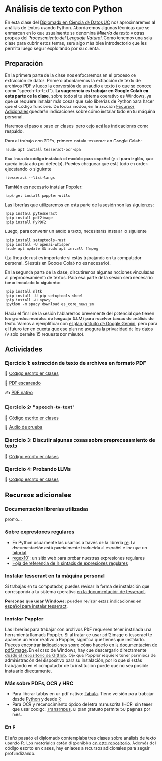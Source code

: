 # Análisis de texto con Python

En esta clase del [Diplomado en Ciencia de Datos UC](https://datascience.uc.cl/) nos aproximaremos al análisis de textos usando Python. Abordaremos algunas técnicas que se enmarcan en lo que usualmente se denomina _Minería de texto_ y otras propias del _Procesamiento del Lenguaje Natural_. Como tenemos una sola clase para cubrir estos temas, será algo más bien introductorio que les permita luego seguir explorando por su cuenta.


## Preparación

En la primera parte de la clase nos enfocaremos en el proceso de extracción de datos. Primero abordaremos la extracción de texto de archivos PDF y luego la conversión de un audio a texto (lo que se conoce como "speech-to-text"). **La sugerencia es trabajar en Google Colab en esta parte de la clase**, sobre todo si tu sistema operativo es Windows, ya que se requiere instalar más cosas que solo librerías de Python para hacer que el código funcione. De todos modos, en la sección [Recursos Adicionales](#recursos-adicionales) quedarán indicaciones sobre cómo instalar todo en tu máquina personal. 

Haremos el paso a paso en clases, pero dejo acá las indicaciones como respaldo. 

Para el trabajo con PDFs, primero instala tesseract en Google Colab:

```
!sudo apt install tesseract-ocr-spa
```

Esa línea de código instalará el modelo para español (y el para inglés, que queda instalado por defecto). Puedes chequear que está todo en orden ejecutando lo siguiente

```
!tesseract --list-langs
```

También es necesario instalar Poppler:

```
!apt-get install poppler-utils
```

Las librerías que utilizaremos en esta parte de la sesión son las siguientes:

```
!pip install pytesseract
!pip install pdf2image
!pip install PyPDF2
```

Luego, para convertir un audio a texto, necesitarás instalar lo siguiente:

```
!pip install setuptools-rust 
!pip install -U openai-whisper
!sudo apt update && sudo apt install ffmpeg
```

(La línea de rust es importante si estás trabajando en tu computador personal. Si estás en Google Colab no es necesario). 

En la segunda parte de la clase, discutiremos algunas nociones vinculadas al preprocesamiento de textos. Para esa parte de la sesión será necesario tener instalado lo siguiente:

```
!pip install nltk
!pip install -U pip setuptools wheel
!pip install -U spacy
!python -m spacy download es_core_news_sm
```

Hacia el final de la sesión hablaremos brevemente del potencial que tienen los grandes modelos de lenguaje (LLM) para resolver tareas de análisis de texto. Vamos a ejemplificar con [el plan gratuito de Google Gemini](https://aistudio.google.com/app/apikey), pero para el futuro ten en cuenta que ese plan no asegura la privacidad de los datos (y solo permite 15 requests por minuto).



## Actividades 

### Ejercicio 1: extracción de texto de archivos en formato PDF

:page_facing_up: [Código escrito en clases]()

📖 [PDF escaneado](https://www.dropbox.com/scl/fi/yy9894lex6zf6sbyyj2yv/amanda_labarca.pdf?rlkey=03xplf67hh9gh5ffjfizs3h7m&dl=0)

✍️ [PDF nativo](https://www.dropbox.com/scl/fi/kiwtke3zbkel1etcee51h/historia_python.pdf?rlkey=16oiuxjx7eliyn9165u1by9sj&dl=0)


### Ejercicio 2: "speech-to-text"

:page_facing_up: [Código escrito en clases]()

🎤 [Audio de prueba]()

### Ejercicio 3: Discutir algunas cosas sobre preprocesamiento de texto
 
:page_facing_up: [Código escrito en clases]()

### Ejercicio 4: Probando LLMs

:page_facing_up: [Código escrito en clases]()

## Recursos adicionales

### Documentación librerías utilizadas

pronto...

### Sobre expresiones regulares
- En Python usualmente las usamos a través de la librería [re](https://docs.python.org/es/3/library/re.html). La documentación está parcialmente traducida al español e incluye un [tutorial](https://docs.python.org/es/3/howto/regex.html).
- [regex101](https://regex101.com/): un sitio web para probar nuestras expresiones regulares
- [Hoja de referencia de la sintaxis de expresiones regulares](https://developer.mozilla.org/es/docs/Web/JavaScript/Guide/Regular_expressions/Cheatsheet)

### Instalar tesseract en tu máquina personal

Si trabajas en tu computador, puedes revisar la forma de instalación que corresponda a tu sistema operativo [en la documentación de tesseract](https://tesseract-ocr.github.io/tessdoc/Installation.html). 

**Personas que usan Windows**: pueden revisar [estas indicaciones en español para instalar tesseract](https://ucd-dnp.github.io/ConTexto/versiones/master/instalacion/instalacion_popple_teseract_windows.html). 

### Instalar Poppler
Las librerías para trabajar con archivos PDF requieren tener instalada una herramienta llamada Poppler. Si al tratar de usar pdf2image o tesseract te aparece un error relativo a Poppler, significa que tienes que instalarlo. Puedes encontrar indicaciones sonre cómo hacerlo [en la documentación de pdf2image](https://pdf2image.readthedocs.io/en/latest/installation.html#installing-poppler). En el caso de Windows, hay que descargarlo directamente [desde el repositorio de GitHub](https://github.com/oschwartz10612/poppler-windows/releases/tag/v24.08.0-0).
Ojo que Poppler requiere tener permisos de administración del dispositivo para su instalación, por lo que si estás trabajando en el computador de tu institución puede que no sea posible instalarlo directamente. 

### Más sobre PDFs, OCR y HRC

- Para liberar tablas en un pdf nativo: [Tabula](https://tabula.technology/). Tiene versión para trabajar desde [Python](https://tabula-py.readthedocs.io/en/latest/) y desde [R](https://docs.ropensci.org/tabulapdf/articles/tabulapdf.html)
- Para OCR y reconocimiento óptico de letra manuscrita (HCR) sin tener que usar código: [Transkribus](https://www.transkribus.org/). El plan gratuito permite 50 páginas por mes. 

### En R
El año pasado el diplomado contemplaba tres clases sobre análisis de texto usando R. Los materiales están disponibles [en este repositorio](https://github.com/rivaquiroga/analisis-de-textos-r-2023). Además del código escrito en clases, hay enlaces a recursos adicionales para seguir profundizando.

